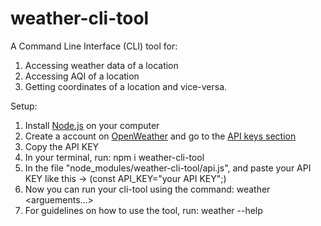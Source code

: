 # weather-cli-tool
A Command Line Interface (CLI) tool for:
1. Accessing weather data of a location
2. Accessing AQI of a location
3. Getting coordinates of a location and vice-versa.

Setup:
1. Install [Node.js](https://nodejs.org/en/download/prebuilt-installer) on your computer
2. Create a account on [OpenWeather](https://openweathermap.org/) and go to the [API keys section](https://home.openweathermap.org/api_keys) 
3. Copy the API KEY
4. In your terminal, run: npm i weather-cli-tool
5. In the file "node_modules/weather-cli-tool/api.js", and paste your API KEY like this -> (const API_KEY="your API KEY";)
6. Now you can run your cli-tool using the command: weather <sub-command> <arguements...>
7. For guidelines on how to use the tool, run: weather --help
